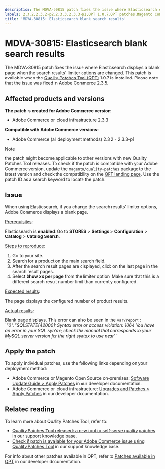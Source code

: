```yaml
---
description: The MDVA-30815 patch fixes the issue where Elasticsearch displays a blank page when the search results' limiter options are changed. This patch is available when the [Quality Patches Tool (QPT)](https://support.magento.com/hc/en-us/articles/360047139492) 1.0.7 is installed. Please note that the issue was fixed in Adobe Commerce 2.3.5.
labels: 2.3.2,2.3.2-p2,2.3.3,2.3.3-p1,QPT 1.0.7,QPT patches,Magento Commerce,Magento Commerce Cloud,category,elasticsearch,products,products per page,support tools,Adobe Commerce,cloud infrastructure,on-premises
title: 'MDVA-30815: Elasticsearch blank search results'
---
```


# MDVA-30815: Elasticsearch blank search results

The MDVA-30815 patch fixes the issue where Elasticsearch displays a blank page when the search results' limiter options are changed. This patch is available when the [Quality Patches Tool (QPT)](https://support.magento.com/hc/en-us/articles/360047139492) 1.0.7 is installed. Please note that the issue was fixed in Adobe Commerce 2.3.5.

## Affected products and versions

**The patch is created for Adobe Commerce version:**

* Adobe Commerce on cloud infrastructure 2.3.3

**Compatible with Adobe Commerce versions:**

* Adobe Commerce (all deployment methods) 2.3.2 - 2.3.3-p1

>[!NOTE]
>
>the patch might become applicable to other versions with new Quality Patches Tool releases. To check if the patch is compatible with your Adobe Commerce version, update the `magento/quality-patches` package to the latest version and check the compatibility on the [QPT landing page](https://devdocs.magento.com/quality-patches/tool.html#patch-grid). Use the patch ID as a search keyword to locate the patch.

## Issue

When using Elasticsearch, if you change the search results' limiter options, Adobe Commerce displays a blank page.

<ins>Prerequisites</ins>:

Elasticsearch is **enabled**. Go to **STORES** > **Settings** > **Configuration** > **Catalog** > **Catalog Search**.

<ins>Steps to reproduce</ins>:

1. Go to your site.
1. Search for a product on the main search field.
1. After the search result pages are displayed, click on the last page in the search result pages.
1. Select **Show xx per page** from the limiter option. Make sure that this is a different search result number limit than currently configured.

<ins>Expected results</ins>:

The page displays the configured number of product results.

<ins>Actual results</ins>:

Blank page displays. This error can also be seen in the `var/report` : *\`"0":"SQLSTATE\[42000\]: Syntax error or access violation: 1064 You have an error in your SQL syntax; check the manual that corresponds to your MySQL server version for the right syntax to use near'\`*

## Apply the patch

To apply individual patches, use the following links depending on your deployment method:

* Adobe Commerce or Magento Open Source on-premises: [Software Update Guide > Apply Patches](https://devdocs.magento.com/guides/v2.4/comp-mgr/patching/mqp.html) in our developer documentation.
* Adobe Commerce on cloud infrastructure: [Upgrades and Patches > Apply Patches](https://devdocs.magento.com/cloud/project/project-patch.html) in our developer documentation.

## Related reading

To learn more about Quality Patches Tool, refer to:

* [Quality Patches Tool released: a new tool to self-serve quality patches](https://support.magento.com/hc/en-us/articles/360047139492) in our support knowledge base.
* [Check if patch is available for your Adobe Commerce issue using Quality Patches Tool](https://support.magento.com/hc/en-us/articles/360047125252) in our support knowledge base.

For info about other patches available in QPT, refer to [Patches available in QPT](https://devdocs.magento.com/quality-patches/tool.html#patch-grid) in our developer documentation.